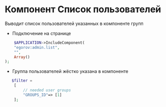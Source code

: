 # Компонент Список пользователей
Выводит список пользователей указанных в компоненте групп

- Подключение на странице
 
```php
    $APPLICATION->IncludeComponent(
    "egorov:admin.list",
    "",
    Array()
);
```

- Группа пользователей жёстко указана в компоненте

```php
   $filter =
    [
        // needed user groups
        "GROUPS_ID"=> [1]
    ];
```